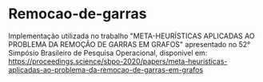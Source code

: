 # Remocao-de-garras
Implementação utilizada no trabalho "META-HEURÍSTICAS APLICADAS AO PROBLEMA DA REMOÇÃO DE GARRAS EM GRAFOS" apresentado no 52° Simpósio Brasileiro de Pesquisa Operacional, disponivel em: <https://proceedings.science/sbpo-2020/papers/meta-heuristicas-aplicadas-ao-problema-da-remocao-de-garras-em-grafos>

